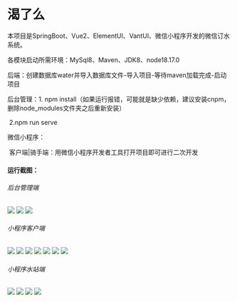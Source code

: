 # **渴了么**

本项目是SpringBoot、Vue2、ElementUI、VantUI、微信小程序开发的微信订水系统。

各模块启动所需环境：MySql8、Maven、JDK8、node18.17.0

后端：创建数据库water并导入数据库文件-导入项目-等待maven加载完成-启动项目

后台管理：1. npm install（如果运行报错，可能就是缺少依赖，建议安装cnpm，删除node_modules文件夹之后重新安装）

​				   2.npm run serve

微信小程序：

​		客户端|骑手端：用微信小程序开发者工具打开项目即可进行二次开发



#### 运行截图：

###### 后台管理端

<img src="image/1.png"  />

<img src="image/2.png"  />

<img src="image/3.png"  />

###### 小程序客户端

<img src="image/10.png"  />

<img src="image/11.png"  />

<img src="image/12.png"  />

<img src="image/13.png"  />

<img src="image/14.png"  />

<img src="image/15.png"  />

<img src="image/16.png"  />

###### 小程序水站端

<img src="image/20.png"  />

<img src="image/21.png"  />

<img src="image/22.png"  />

<img src="image/23.png"  />
